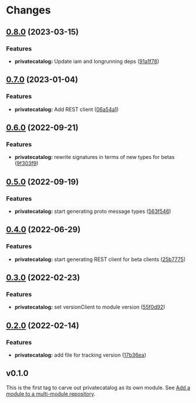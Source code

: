 # Changes

## [0.8.0](https://github.com/googleapis/google-cloud-go/compare/privatecatalog/v0.7.0...privatecatalog/v0.8.0) (2023-03-15)


### Features

* **privatecatalog:** Update iam and longrunning deps ([91a1f78](https://github.com/googleapis/google-cloud-go/commit/91a1f784a109da70f63b96414bba8a9b4254cddd))

## [0.7.0](https://github.com/googleapis/google-cloud-go/compare/privatecatalog/v0.6.0...privatecatalog/v0.7.0) (2023-01-04)


### Features

* **privatecatalog:** Add REST client ([06a54a1](https://github.com/googleapis/google-cloud-go/commit/06a54a16a5866cce966547c51e203b9e09a25bc0))

## [0.6.0](https://github.com/googleapis/google-cloud-go/compare/privatecatalog/v0.5.0...privatecatalog/v0.6.0) (2022-09-21)


### Features

* **privatecatalog:** rewrite signatures in terms of new types for betas ([9f303f9](https://github.com/googleapis/google-cloud-go/commit/9f303f9efc2e919a9a6bd828f3cdb1fcb3b8b390))

## [0.5.0](https://github.com/googleapis/google-cloud-go/compare/privatecatalog/v0.4.0...privatecatalog/v0.5.0) (2022-09-19)


### Features

* **privatecatalog:** start generating proto message types ([563f546](https://github.com/googleapis/google-cloud-go/commit/563f546262e68102644db64134d1071fc8caa383))

## [0.4.0](https://github.com/googleapis/google-cloud-go/compare/privatecatalog/v0.3.0...privatecatalog/v0.4.0) (2022-06-29)


### Features

* **privatecatalog:** start generating REST client for beta clients ([25b7775](https://github.com/googleapis/google-cloud-go/commit/25b77757c1e6f372e03bf99ab7461264bba48d26))

## [0.3.0](https://github.com/googleapis/google-cloud-go/compare/privatecatalog/v0.2.0...privatecatalog/v0.3.0) (2022-02-23)


### Features

* **privatecatalog:** set versionClient to module version ([55f0d92](https://github.com/googleapis/google-cloud-go/commit/55f0d92bf112f14b024b4ab0076c9875a17423c9))

## [0.2.0](https://github.com/googleapis/google-cloud-go/compare/privatecatalog/v0.1.0...privatecatalog/v0.2.0) (2022-02-14)


### Features

* **privatecatalog:** add file for tracking version ([17b36ea](https://github.com/googleapis/google-cloud-go/commit/17b36ead42a96b1a01105122074e65164357519e))

## v0.1.0

This is the first tag to carve out privatecatalog as its own module. See
[Add a module to a multi-module repository](https://github.com/golang/go/wiki/Modules#is-it-possible-to-add-a-module-to-a-multi-module-repository).
